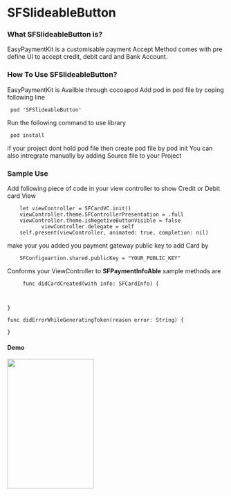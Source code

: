 # SFSlideableButton
### What SFSlideableButton is?
EasyPaymentKit is a customisable payment Accept Method comes with pre define UI to accept credit, debit card and  Bank Account.
### How To Use SFSlideableButton?
  EasyPaymentKit is Availble through cocoapod
  Add pod in pod file by coping following line 
     
     pod 'SFSlideableButton' 
  Run the following command to use library
    
     pod install
  if your project dont hold pod file then create pod file by pod init
   You can also intregrate manually by adding Source file to your Project
   
 ### Sample Use 
 Add following piece of code in your view controller to show Credit or Debit card View
        
        let viewController = SFCardVC.init()
        viewController.theme.SFControllerPresentation = .full
        viewController.theme.isNegetiveButtonVisible = false
               viewController.delegate = self
        self.present(viewController, animated: true, completion: nil)
        
   make your you added you payment gateway public key to add Card by 
   
        SFConfiguartion.shared.publicKey = "YOUR_PUBLIC_KEY"
        
   Conforms your ViewController to <b>SFPaymentInfoAble</b>
   sample methods are 
   
         func didCardCreated(with info: SFCardInfo) {
  
        
        
    }
    
    func didErrorWhileGeneratingToken(reason error: String) {
 
    }
    
        
 #### Demo 
 
 <img width="200" height="300"
src="ezgif.com-gif-maker.gif">
</img>
 



